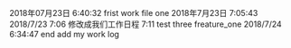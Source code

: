 2018年07月23日  6:40:32 frist work file one
2018年7月23日   7:05:43
2018/7/23 7:06 修改成我们工作日程
7:11 test three  freature_one
2018/7/24 6:34:47 end add my work log
